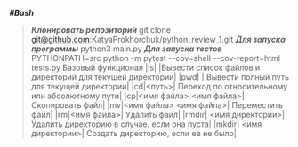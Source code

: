 ***#Bash***
>***Клонировать репозиторий*** git clone git@github.com:KatyaProkhorchuk/python_review_1.git
>***Для запуска программы*** python3 main.py
>***Для запуска тестов*** PYTHONPATH=src python -m pytest --cov=shell --cov-report=html tests.py
Базовый функционал
|ls| |Вывести список файлов и директорий для текущей директории|
|pwd| | Вывести полный путь для текущей директории|
|cd|<путь>| Переход по относительному или абсолютному пути|
|cp|<имя файла> <имя файла>| Скопировать файл|
|mv|<имя файла> <имя файла>| Переместить файл|
|rm|<имя файла>| Удалить файл|
|rmdir| <имя директории>| Удалить директорию в случае, если она пуста|
|mkdir| <имя директории>| Создать директорию, если ее не было|
